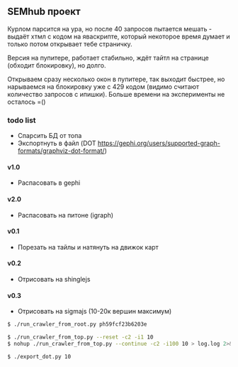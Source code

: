 SEMhub проект 
---

Курлом парсится на ура, но после 40 запросов пытается мешать - выдаёт хтмл с кодом на яваскрипте, который некоторое время думает и только потом открывает тебе страничку.

Версия на пупитере, работает стабильно, ждёт тайтл на странице (обходит блокировку), но долго.

Открываем сразу несколько окон в пупитере, так выходит быстрее, но нарываемся на блокировку уже с 429 кодом (видимо считают количество запросов с ипишки).
Больше времени на эксперименты не осталось =()



### todo list
- Спарсить БД от топа
- Экспортнуть в файл (DOT https://gephi.org/users/supported-graph-formats/graphviz-dot-format/)

#### v1.0
- Распасовать в gephi
#### v2.0
- Распасовать на питоне (igraph)

#### v0.1
- Порезать на тайлы и натянуть на движок карт
#### v0.2
- Отрисовать на shinglejs
#### v0.3
- Отрисовать на sigmajs (10-20к вершин максимум) 



```bash
$ ./run_crawler_from_root.py ph59fcf23b6203e

$ ./run_crawler_from_top.py --reset -c2 -i1 10
$ nohup ./run_crawler_from_top.py --continue -c2 -i100 10 > log.log 2>&1 &

$ ./export_dot.py 10
```
